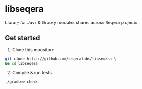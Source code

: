 # libseqera

Library for Java & Groovy modules shared across Seqera projects

## Get started 

1. Clone this repository 

  ```bash
  git clone https://github.com/seqeralabs/libseqera \
  && cd libseqera
  ```


2. Compile & run tests 

  ```bash
  ./gradlew check
  ```

